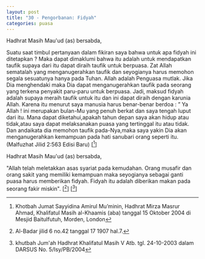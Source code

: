 ```yaml
---
layout: post
title: "30 - Pengorbanan: Fidyah"
categories: puasa
---
```


Hadhrat Masih Mau'ud (as) bersabda,

Suatu saat timbul pertanyaan dalam fikiran saya bahwa untuk apa fidyah ini ditetapkan ? Maka dapat dimaklumi bahwa itu adalah untuk mendapatkan taufik supaya dari itu dapat diraih taufik untuk berpuasa. Zat Allah sematalah yang menganugerahkan taufik dan seyogianya harus memohon segala sesuatunya hanya pada Tuhan. Allah adalah Penguasa mutlak. Jika Dia menghendaki maka Dia dapat menganugerahkan taufik pada seorang yang terkena penyakit paru-paru untuk berpuasa. Jadi, maksud fidyah adalah supaya meraih taufik untuk itu dan ini dapat diraih dengan karunia Allah. Karena itu menurut saya manusia harus benar-benar berdoa : ” Ya Allah ! ini merupakan bulan-Mu yang penuh berkat dan saya tengah luput dari itu. Mana dapat diketahui,apakah tahun depan saya akan hidup atau tidak,atau saya dapat melaksanakan puasa yang tertinggal itu atau tidak. Dan andaikata dia memohon taufik pada-Nya,maka saya yakin Dia akan menganugerahkan kemampuan pada hati sanubari orang seperti itu. (Malfuzhat Jilid 2:563 Edisi Baru) [[^khotbah-20041015]]

[^khotbah-20041015]: Khotbah Jumat Sayyidina Amirul Mu’minin, Hadhrat Mirza Masrur Ahmad, Khalifatul Masih al-Khaamis (aba) tanggal 15 Oktober 2004 di Mesjid Baitulfutuh, Morden, London

Hadhrat Masih Mau'ud (as) bersabda,

"Allah telah meletakkan asas syariat pada kemudahan. Orang musafir dan orang sakit yang memiliki kemampuan maka seyogianya sebagai ganti puasa harus memberikan fidyah. Fidyah itu adalah diberikan makan pada seorang fakir miskin". [[^albadar-j6-no42-1907xx17-h7]] [[^khotbah-20031024]]

[^albadar-j6-no42-1907xx17-h7]: Al-Badar jilid 6 no.42 tanggal 17 1907 hal.7. 

[^khotbah-20031024]: khutbah Jum'ah Hadhrat Khalifatul Masih V Atb. tgl. 24-10-2003 dalam DARSUS No. 5/Isy/PB/2004